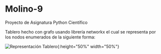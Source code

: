 # Molino-9
Proyecto de Asignatura Python Científico

Tablero hecho con grafo usando librería networkx el cual se representa por los nodos enumerados de la siguiente forma:

![Representación Tablero](https://github.com/scholtz8/Molino-9/blob/master/nodos.jpg){:height="50%" width="50%"}
